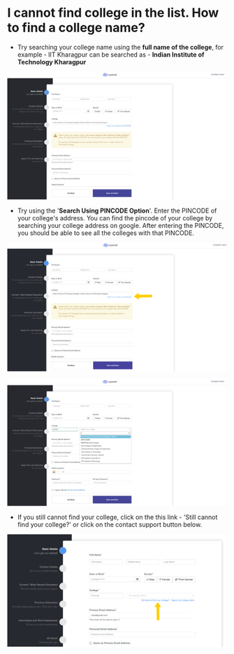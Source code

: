 # I cannot find college in the list. How to find a college name?

* Try searching your college name using the **full name of the college**, for example - IIT Kharagpur can be searched as - **Indian Institute of Technology Kharagpur**

![](../../.gitbook/assets/image%20%2864%29.png)

* Try using the '**Search Using PINCODE Option**'. Enter the PINCODE of your college's address. You can find the pincode of your college by searching your college address on google. After entering the PINCODE, you should be able to see all the colleges with that PINCODE.

![](../../.gitbook/assets/image%20%28173%29.png)

![](../../.gitbook/assets/image%20%2861%29%20%281%29.png)

* If you still cannot find your college, click on the this link - 'Still cannot find your college?' or click on the contact support button below.

![](../../.gitbook/assets/image%20%28216%29.png)



 


